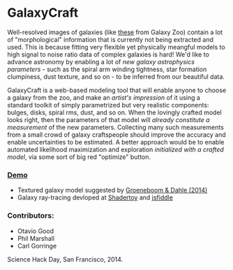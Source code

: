 GalaxyCraft
===========

Well-resolved images of galaxies (like
[these](http://talk.galaxyzoo.org/#/collections/CGZL00003q) from Galaxy Zoo)
contain a lot of "morphological" information that is currently not being
extracted and used. This is because fitting very flexible yet physically
meangful models to high signal to noise ratio data of complex galaxies is
hard! We'd like to advance astronomy by enabling a lot of *new galaxy
astrophysics parameters* - such as the spiral arm winding tightness, star
formation clumpiness, dust texture, and so on - to be inferred from our
beautiful data.

GalaxyCraft is a web-based modeling tool that will enable anyone to choose a
galaxy from the zoo, and make an *artist's impression* of it using a standard
toolkit of simply parametrized but very realistic components: bulges, disks,
spiral rms, dust, and so on. When the lovingly crafted model looks right, 
then the parameters of that model will *already constitute a measurement* of the new
parameters. Collecting many such measurements from a small crowd of galaxy craftspeople
should improve the accuracy and enable uncertainties to be estimated. A better approach
would be to enable automated likelihood maximization and exploration *initialized
with a crafted model*, via some sort of big red "optimize" button.

### [Demo](http://drphilmarshall.github.io/GalaxyCraft/)

* Textured galaxy model suggested by [Groeneboom & Dahle (2014)](https://github.com/drphilmarshall/GalaxyCraft/raw/master/doc/litter/GAMER_Groeneboom%2BDahle2014.pdf)
* Galaxy ray-tracing devloped at [Shadertoy](https://www.shadertoy.com/view/4dSSWm) and [jsfiddle](jsfiddle.net)


### Contributors:

* Otavio Good
* Phil Marshall
* Carl Gorringe

Science Hack Day, San Francisco, 2014.
